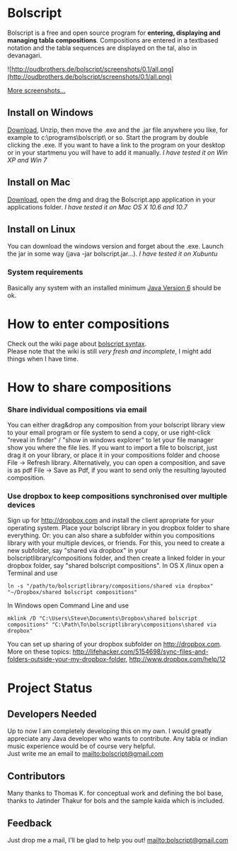 # Bolscript #
Bolscript is a free and open source program for **entering, displaying and managing tabla compositions**. Compositions are entered in a textbased notation and the tabla sequences are displayed on the tal, also in devanagari.

![http://oudbrothers.de/bolscript/screenshots/0.1/all.png](http://oudbrothers.de/bolscript/screenshots/0.1/all.png)

[More screenshots...](MoreScreenshots.md)

## Install on Windows ##
[Download](http://code.google.com/p/bolscript/downloads/list), Unzip, then move the .exe and the .jar file anywhere you like, for example to c:\programs\bolscript\ or so. Start the program by double clicking the .exe. If you want to have a link to the program on your desktop or in your startmenu you will have to add it manually. _I have tested it on Win XP and Win 7_

## Install on Mac ##
[Download](http://code.google.com/p/bolscript/downloads/list), open the dmg and drag the Bolscript.app application in your applications folder. _I have tested it on Mac OS X 10.6 and 10.7_

## Install on Linux ##
You can download the windows version and forget about the .exe. Launch the jar in some way (java -jar bolscript.jar...).
_I have tested it on Xubuntu_

### System requirements ###
Basically any system with an installed minimum [Java Version 6](http://java.com/de/download/) should be ok.

# How to enter compositions #
Check out the wiki page about [bolscript syntax](syntax.md).<br />
Please note that the wiki is still _very fresh and incomplete_, I might add things when I have time.

# How to share compositions #
### Share individual compositions via email ###
You can either drag&drop any composition from your bolscript library view to your email program or file system to send a copy, or use right-click "reveal in finder" / "show in windows explorer" to let your file manager show you where the file lies. If you want to import a file to bolscript, just drag it on your library, or place it in your compositions folder and choose File -> Refresh library.
Alternatively, you can open a composition, and save is as pdf File -> Save as Pdf, if you want to send only the resulting layouted composition.

### Use dropbox to keep compositions synchronised over multiple devices ###
Sign up for http://dropbox.com and install the client apropriate for your operating system. Place your bolscript library in you dropbox folder to share everything. Or: you can also share a subfolder within you compositions library with your multiple devices, or friends. For this, you need to create a new subfolder, say "shared via dropbox" in your bolscriptlibrary/compositions folder, and then create a linked folder in your dropbox folder, say "shared bolscript compositions". In OS X /linux open a Terminal and use
```
ln -s "/path/to/bolscriptlibrary/compositions/shared via dropbox"  "~/Dropbox/shared bolscript compositions"
```
In Windows open Command Line and use
```
mklink /D "C:\Users\Steve\Documents\Dropbox\shared bolscript compositions" "C:\Path\To\bolscriptlibrary\compositions\shared via dropbox" 
```
You can set up sharing of your dropbox subfolder on http://dropbox.com.
More on these topics: http://lifehacker.com/5154698/sync-files-and-folders-outside-your-my-dropbox-folder, http://www.dropbox.com/help/12

# Project Status #

## Developers Needed ##
Up to now I am completely developing this on my own. I would greatly appreciate any Java developer who wants to contribute. Any tabla or indian music experience would be of course very helpful.<br />
Just write me an email to [mailto:bolscript@gmail.com](mailto:bolscript@gmail.com)

## Contributors ##
Many thanks to Thomas K. for conceptual work and defining the bol base, thanks to Jatinder Thakur for bols and the sample kaida which is included.

## Feedback ##
Just drop me a mail, I'll be glad to help you out! [mailto:bolscript@gmail.com](mailto:bolscript@gmail.com)